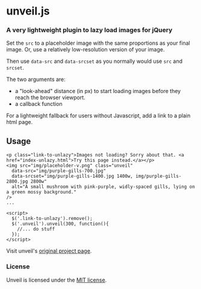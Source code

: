 # unveil.js
### A very lightweight plugin to lazy load images for jQuery

Set the `src` to a placeholder image with the same proportions as your final image. Or, use a relatively low-resolution version of your image.

Then use `data-src` and `data-srcset` as you normally would use `src` and `srcset`.

The two arguments are:

- a "look-ahead" distance (in px) to start loading images before they reach the browser viewport.
- a callback function

For a lightweight fallback for users without Javascript, add a link to a plain html page.

## Usage

```
<p class="link-to-unlazy">Images not loading? Sorry about that. <a href="index-unlazy.html">Try this page instead.</a></p>
<img src="img/placeholder-v.png" class="unveil" 
  data-src="img/purple-gills-700.jpg"
  data-srcset="img/purple-gills-1400.jpg 1400w, img/purple-gills-2800.jpg 2800w"
  alt="A small mushroom with pink-purple, widly-spaced gills, lying on a green mossy background."
/>
...

<script>
  $('.link-to-unlazy').remove();
  $('.unveil').unveil(300, function(){
    //... do stuff
  });
</script>  
```


Visit unveil's [original project page](http://luis-almeida.github.com/unveil/).

### License
Unveil is licensed under the [MIT license](http://opensource.org/licenses/MIT).
